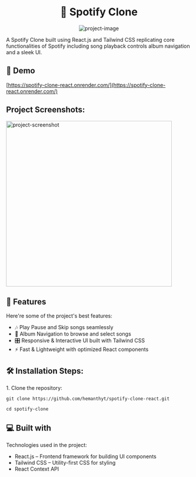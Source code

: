 <h1 align="center" id="title">🎵 Spotify Clone</h1>

<p align="center"><img src="" alt="project-image"></p>

<p id="description">A Spotify Clone built using React.js and Tailwind CSS replicating core functionalities of Spotify including song playback controls album navigation and a sleek UI.</p>

<h2>🚀 Demo</h2>

[https://spotify-clone-react.onrender.com/](https://spotify-clone-react.onrender.com/)

<h2>Project Screenshots:</h2>

<img src="https://www.google.com/url?sa=i&amp;url=https%3A%2F%2Fwww.linkedin.com%2Fposts%2Frutuja-shinde-37372a241_collaborations-html5-css-activity-7208094237349888000-PjXu&amp;psig=AOvVaw3cHCwpOTBZhrftXE-q3YHH&amp;ust=1740632802153000&amp;source=images&amp;cd=vfe&amp;opi=89978449&amp;ved=0CBQQjRxqFwoTCLCFhtTI4IsDFQAAAAAdAAAAABAR" alt="project-screenshot" width="450" height="450/">

  
  
<h2>🧐 Features</h2>

Here're some of the project's best features:

*   🎶 Play Pause and Skip songs seamlessly
*   📂 Album Navigation to browse and select songs
*   🎛️ Responsive & Interactive UI built with Tailwind CSS
*   ⚡ Fast & Lightweight with optimized React components

<h2>🛠️ Installation Steps:</h2>

<p>1. Clone the repository:</p>

```
git clone https://github.com/hemanthyt/spotify-clone-react.git 
```

```
cd spotify-clone
```

  
  
<h2>💻 Built with</h2>

Technologies used in the project:

*   React.js – Frontend framework for building UI components
*   Tailwind CSS – Utility-first CSS for styling
*   React Context API
